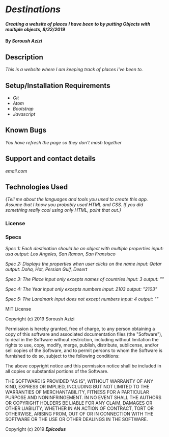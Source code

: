 # _Destinations_

#### _Creating a website of places I have been to by putting Objects with multiple objects, 8/22/2019_

#### By _**Soroush Azizi**_

## Description

_This is a website where I am keeping track of places i've been to._

## Setup/Installation Requirements

* _Git_
* _Atom_
* _Bootstrap_
* _Javascript_

## Known Bugs

_You have refresh the page so they don't mash together_

## Support and contact details

_email.com_

## Technologies Used

_{Tell me about the languages and tools you used to create this app. Assume that I know you probably used HTML and CSS. If you did something really cool using only HTML, point that out.}_

### License

### Specs

_Spec 1: Each destination should be an object with multiple properties_
 _input: usa_
 _output: Los Angeles, San Ramon, San Fransisco_

 _Spec 2: Displays the properties when user clicks on the name_
  _input: Qatar_
  _output: Doha, Hot, Persian Gulf, Desert_

 _Spec 3: The Place input only excepts names of countries_
  _input: 3_
  _output: ""_

 _Spec 4: The Year input only excepts numbers_
  _input: 2103_
  _output: "2103"_

 _Spec 5: The Landmark input does not except numbers_
  _input: 4_
  _output: ""_

MIT License

Copyright (c) 2019 Soroush Azizi

Permission is hereby granted, free of charge, to any person obtaining a copy
of this software and associated documentation files (the "Software"), to deal
in the Software without restriction, including without limitation the rights
to use, copy, modify, merge, publish, distribute, sublicense, and/or sell
copies of the Software, and to permit persons to whom the Software is
furnished to do so, subject to the following conditions:

The above copyright notice and this permission notice shall be included in all
copies or substantial portions of the Software.

THE SOFTWARE IS PROVIDED "AS IS", WITHOUT WARRANTY OF ANY KIND, EXPRESS OR
IMPLIED, INCLUDING BUT NOT LIMITED TO THE WARRANTIES OF MERCHANTABILITY,
FITNESS FOR A PARTICULAR PURPOSE AND NONINFRINGEMENT. IN NO EVENT SHALL THE
AUTHORS OR COPYRIGHT HOLDERS BE LIABLE FOR ANY CLAIM, DAMAGES OR OTHER
LIABILITY, WHETHER IN AN ACTION OF CONTRACT, TORT OR OTHERWISE, ARISING FROM,
OUT OF OR IN CONNECTION WITH THE SOFTWARE OR THE USE OR OTHER DEALINGS IN THE
SOFTWARE.

Copyright (c) 2019 **_Epicodus_**
